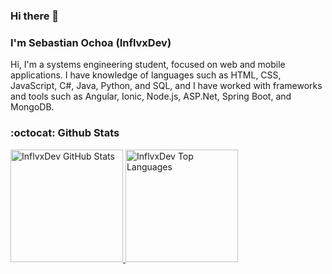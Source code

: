 ### Hi there 👋

<h3>I'm Sebastian Ochoa (InflvxDev)</h3>

Hi, I'm a systems engineering student, focused on web and mobile applications. I have knowledge of languages such as HTML, CSS, JavaScript, C#, Java, Python, and SQL, and I have worked with frameworks and tools such as Angular, Ionic, Node.js, ASP.Net, Spring Boot, and MongoDB.


### :octocat: Github Stats
<a href="https://github.com/InflvxDev">
  <img alt="InflvxDev GitHub Stats" height="180em" src="https://github-readme-stats.vercel.app/api?username=InflvxDev&theme=dark"/>
  <img alt="InflvxDev Top Languages" height="180em" src="https://github-readme-stats.vercel.app/api/top-langs/?username=InflvxDev&theme=dark"/>
</a>
